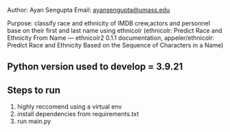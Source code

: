 Author: Ayan Sengupta
Email: ayansengupta@umass.edu

Purpose: classify race and ethnicity of IMDB crew,actors and personnel base on their first and last name using ethnicolr (ethnicolr: Predict Race and Ethnicity From Name — ethnicolr2 0.1.1 documentation, appeler/ethnicolr: Predict Race and Ethnicity Based on the Sequence of Characters in a Name)


## Python version used to develop = 3.9.21


## Steps to run 


1) highly reccomend using a virtual env 
2) install dependencies from requirements.txt
3) run main.py